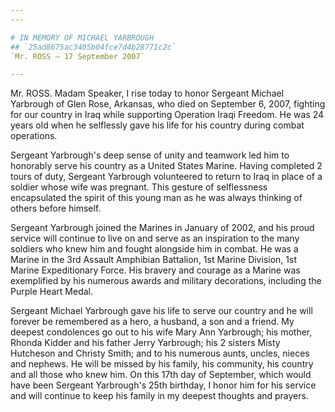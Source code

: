 ```yaml
---
---

# IN MEMORY OF MICHAEL YARBROUGH
## `25ad8675ac3405b04fce7d4b28771c2c`
`Mr. ROSS — 17 September 2007`

---
```



Mr. ROSS. Madam Speaker, I rise today to honor Sergeant Michael 
Yarbrough of Glen Rose, Arkansas, who died on September 6, 2007, 
fighting for our country in Iraq while supporting Operation Iraqi 
Freedom. He was 24 years old when he selflessly gave his life for his 
country during combat operations.

Sergeant Yarbrough's deep sense of unity and teamwork led him to 
honorably serve his country as a United States Marine. Having completed 
2 tours of duty, Sergeant Yarbrough volunteered to return to Iraq in 
place of a soldier whose wife was pregnant. This gesture of 
selflessness encapsulated the spirit of this young man as he was always 
thinking of others before himself.

Sergeant Yarbrough joined the Marines in January of 2002, and his 
proud service will continue to live on and serve as an inspiration to 
the many soldiers who knew him and fought alongside him in combat. He 
was a Marine in the 3rd Assault Amphibian Battalion, 1st Marine 
Division, 1st Marine Expeditionary Force. His bravery and courage as a 
Marine was exemplified by his numerous awards and military decorations, 
including the Purple Heart Medal.

Sergeant Michael Yarbrough gave his life to serve our country and he 
will forever be remembered as a hero, a husband, a son and a friend. My 
deepest condolences go out to his wife Mary Ann Yarbrough; his mother, 
Rhonda Kidder and his father Jerry Yarbrough; his 2 sisters Misty 
Hutcheson and Christy Smith; and to his numerous aunts, uncles, nieces 
and nephews. He will be missed by his family, his community, his 
country and all those who knew him. On this 17th day of September, 
which would have been Sergeant Yarbrough's 25th birthday, I honor him 
for his service and will continue to keep his family in my deepest 
thoughts and prayers.
